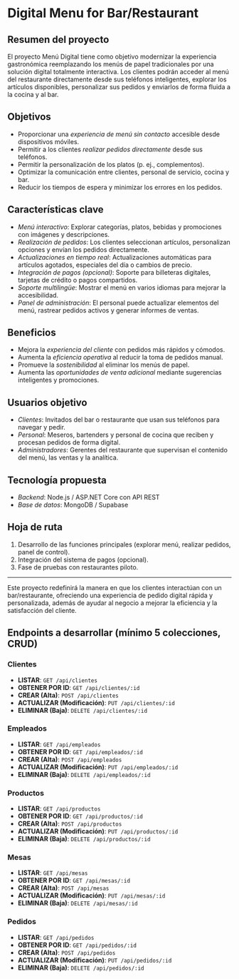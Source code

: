 # Digital Menu for Bar/Restaurant
## Resumen del proyecto
El proyecto Menú Digital tiene como objetivo modernizar la experiencia gastronómica reemplazando los menús de papel tradicionales por una solución digital totalmente interactiva. Los clientes podrán acceder al menú del restaurante directamente desde sus teléfonos inteligentes, explorar los artículos disponibles, personalizar sus pedidos y enviarlos de forma fluida a la cocina y al bar.

## Objetivos
- Proporcionar una *experiencia de menú sin contacto* accesible desde dispositivos móviles.
- Permitir a los clientes *realizar pedidos directamente* desde sus teléfonos.
- Permitir la personalización de los platos (p. ej., complementos).
- Optimizar la comunicación entre clientes, personal de servicio, cocina y bar.
- Reducir los tiempos de espera y minimizar los errores en los pedidos.

## Características clave
- *Menú interactivo*: Explorar categorías, platos, bebidas y promociones con imágenes y descripciones.
- *Realización de pedidos*: Los clientes seleccionan artículos, personalizan opciones y envían los pedidos directamente.
- *Actualizaciones en tiempo real*: Actualizaciones automáticas para artículos agotados, especiales del día o cambios de precio.
- *Integración de pagos (opcional)*: Soporte para billeteras digitales, tarjetas de crédito o pagos compartidos.
- *Soporte multilingüe*: Mostrar el menú en varios idiomas para mejorar la accesibilidad.
- *Panel de administración*: El personal puede actualizar elementos del menú, rastrear pedidos activos y generar informes de ventas.

## Beneficios
- Mejora la *experiencia del cliente* con pedidos más rápidos y cómodos.
- Aumenta la *eficiencia operativa* al reducir la toma de pedidos manual.
- Promueve la *sostenibilidad* al eliminar los menús de papel.
- Aumenta las *oportunidades de venta adicional* mediante sugerencias inteligentes y promociones.

## Usuarios objetivo
- *Clientes*: Invitados del bar o restaurante que usan sus teléfonos para navegar y pedir.
- *Personal*: Meseros, bartenders y personal de cocina que reciben y procesan pedidos de forma digital.
- *Administradores*: Gerentes del restaurante que supervisan el contenido del menú, las ventas y la analítica.

## Tecnología propuesta
- *Backend*: Node.js / ASP.NET Core con API REST
- *Base de datos*: MongoDB / Supabase

## Hoja de ruta
1. Desarrollo de las funciones principales (explorar menú, realizar pedidos, panel de control).
2. Integración del sistema de pagos (opcional).
3. Fase de pruebas con restaurantes piloto.

---
Este proyecto redefinirá la manera en que los clientes interactúan con un bar/restaurante, ofreciendo una experiencia de pedido digital rápida y personalizada, además de ayudar al negocio a mejorar la eficiencia y la satisfacción del cliente.
 
## Endpoints a desarrollar (mínimo 5 colecciones, CRUD)

### Clientes
- **LISTAR**: `GET /api/clientes`
- **OBTENER POR ID**: `GET /api/clientes/:id`
- **CREAR (Alta)**: `POST /api/clientes`
- **ACTUALIZAR (Modificación)**: `PUT /api/clientes/:id`
- **ELIMINAR (Baja)**: `DELETE /api/clientes/:id`

### Empleados
- **LISTAR**: `GET /api/empleados`
- **OBTENER POR ID**: `GET /api/empleados/:id`
- **CREAR (Alta)**: `POST /api/empleados`
- **ACTUALIZAR (Modificación)**: `PUT /api/empleados/:id`
- **ELIMINAR (Baja)**: `DELETE /api/empleados/:id`

### Productos
- **LISTAR**: `GET /api/productos`
- **OBTENER POR ID**: `GET /api/productos/:id`
- **CREAR (Alta)**: `POST /api/productos`
- **ACTUALIZAR (Modificación)**: `PUT /api/productos/:id`
- **ELIMINAR (Baja)**: `DELETE /api/productos/:id`

### Mesas
- **LISTAR**: `GET /api/mesas`
- **OBTENER POR ID**: `GET /api/mesas/:id`
- **CREAR (Alta)**: `POST /api/mesas`
- **ACTUALIZAR (Modificación)**: `PUT /api/mesas/:id`
- **ELIMINAR (Baja)**: `DELETE /api/mesas/:id`

### Pedidos
- **LISTAR**: `GET /api/pedidos`
- **OBTENER POR ID**: `GET /api/pedidos/:id`
- **CREAR (Alta)**: `POST /api/pedidos`
- **ACTUALIZAR (Modificación)**: `PUT /api/pedidos/:id`
- **ELIMINAR (Baja)**: `DELETE /api/pedidos/:id`
